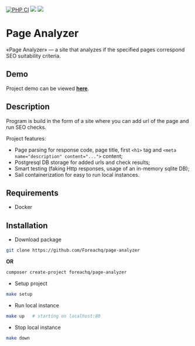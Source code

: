 [![PHP CI](https://github.com/ForeachQ/page-analyzer/actions/workflows/php-ci.yml/badge.svg)](https://github.com/ForeachQ/page-analyzer/actions/workflows/php-ci.yml)
<a href="https://codeclimate.com/github/Foreachq/php-project-lvl3/maintainability"><img src="https://api.codeclimate.com/v1/badges/d1d05c4334d2654423b1/maintainability" /></a>
<a href="https://codeclimate.com/github/Foreachq/php-project-lvl3/test_coverage"><img src="https://api.codeclimate.com/v1/badges/d1d05c4334d2654423b1/test_coverage" /></a>

# Page Analyzer

«Page Analyzer» — a site that analyzes if the specified pages correspond SEO suitability criteria.

## Demo

Project demo can be viewed [<ins>**here**</ins>](http://foreachq-page-analyzer.herokuapp.com/).

## Description

Program is build in the form of a site where you can add url of the page and run SEO checks.

Project features:
- Page parsing for response code, page title, first `<h1>` tag and `<meta name="description" content="...">` content;
- Postgresql DB storage for added urls and check results;
- Smart testing (faking Http responses, usage of an in-memory sqlite DB);
- Sail containerization for easy to run local instances.

## Requirements

- Docker

## Installation

- Download package

``` bash
git clone https://github.com/Foreachq/page-analyzer
```

__OR__

``` bash
composer create-project foreachq/page-analyzer
```

- Setup project

``` bash
make setup
```

- Run local instance

``` bash
make up   # starting on localhost:80
```

- Stop local instance

``` bash
make down
```

